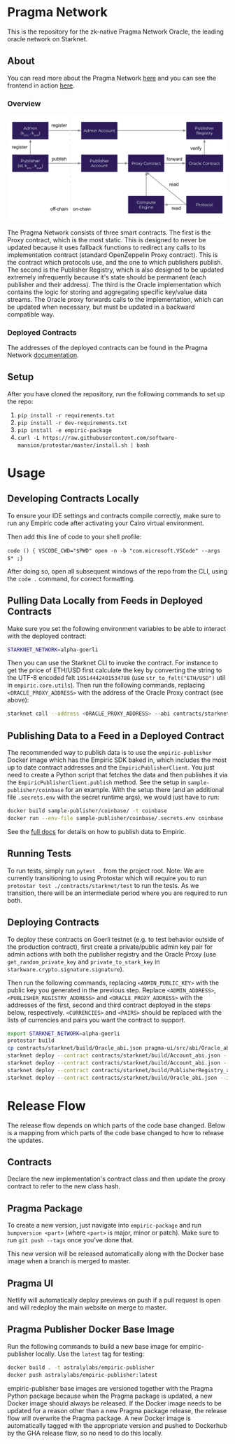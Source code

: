 # Pragma Network

This is the repository for the zk-native Pragma Network Oracle, the leading oracle network on Starknet.

## About

You can read more about the Pragma Network [here](https://docs.empiric.network) and you can see the frontend in action [here](https://empiric.network).

### Overview

![Pragma Network Architecture](/assets/Pragma-Architecture.png)

The Pragma Network consists of three smart contracts. The first is the Proxy contract, which is the most static. This is designed to never be updated because it uses fallback functions to redirect any calls to its implementation contract (standard OpenZeppelin Proxy contract). This is the contract which protocols use, and the one to which publishers publish. The second is the Publisher Registry, which is also designed to be updated extremely infrequently because it's state should be permanent (each publisher and their address). The third is the Oracle implementation which contains the logic for storing and aggregating specific key/value data streams. The Oracle proxy forwards calls to the implementation, which can be updated when necessary, but must be updated in a backward compatible way.

### Deployed Contracts

The addresses of the deployed contracts can be found in the Pragma Network [documentation](https://docs.empiric.network/using-empiric/consuming-data).

## Setup

After you have cloned the repository, run the following commands to set up the repo:

1. `pip install -r requirements.txt`
2. `pip install -r dev-requirements.txt`
3. `pip install -e empiric-package`
4. `curl -L https://raw.githubusercontent.com/software-mansion/protostar/master/install.sh | bash`

# Usage

## Developing Contracts Locally

To ensure your IDE settings and contracts compile correctly, make sure to run any Empiric code after activating your Cairo virtual environment.

Then add this line of code to your shell profile:

`code () { VSCODE_CWD="$PWD" open -n -b "com.microsoft.VSCode" --args $* ;}`

After doing so, open all subsequent windows of the repo from the CLI, using the `code .` command, for correct formatting.

## Pulling Data Locally from Feeds in Deployed Contracts

Make sure you set the following environment variables to be able to interact with the deployed contract:

```bash
STARKNET_NETWORK=alpha-goerli
```

Then you can use the Starknet CLI to invoke the contract. For instance to get the price of ETH/USD first calculate the key by converting the string to the UTF-8 encoded felt `19514442401534788` (use `str_to_felt("ETH/USD")` util in `empiric.core.utils`). Then run the following commands, replacing `<ORACLE_PROXY_ADDRESS>` with the address of the Oracle Proxy contract (see above):

```bash
starknet call --address <ORACLE_PROXY_ADDRESS> --abi contracts/starknet/build/Oracle_abi.json --function get_spot_median --inputs 19514442401534788
```

## Publishing Data to a Feed in a Deployed Contract

The recommended way to publish data is to use the `empiric-publisher` Docker image which has the Empiric SDK baked in, which includes the most up to date contract addresses and the `EmpiricPublisherClient`. You just need to create a Python script that fetches the data and then publishes it via the `EmpiricPublisherClient.publish` method. See the setup in `sample-publisher/coinbase` for an example. With the setup there (and an additional file `.secrets.env` with the secret runtime args), we would just have to run:

```bash
docker build sample-publisher/coinbase/ -t coinbase
docker run --env-file sample-publisher/coinbase/.secrets.env coinbase
```

See the [full docs](https://docs.pragmaoracle.com/using-pragma/publishing-data) for details on how to publish data to Empiric.

## Running Tests

To run tests, simply run `pytest .` from the project root. Note: We are currently transitioning to using Protostar which will require you to run `protostar test ./contracts/starknet/test` to run the tests. As we transition, there will be an intermediate period where you are required to run both.

## Deploying Contracts

To deploy these contracts on Goerli testnet (e.g. to test behavior outside of the production contract), first create a private/public admin key pair for admin actions with both the publisher registry and the Oracle Proxy (use `get_random_private_key` and `private_to_stark_key` in `starkware.crypto.signature.signature`).

Then run the following commands, replacing `<ADMIN_PUBLIC_KEY>` with the public key you generated in the previous step. Replace `<ADMIN_ADDRESS>`, `<PUBLISHER_REGISTRY_ADDRESS>` and `<ORACLE_PROXY_ADDRESS>` with the addresses of the first, second and third contract deployed in the steps below, respectively. `<CURRENCIES>` and `<PAIRS>` should be replaced with the lists of currencies and pairs you want the contract to support.

```bash
export STARKNET_NETWORK=alpha-goerli
protostar build
cp contracts/starknet/build/Oracle_abi.json pragma-ui/src/abi/Oracle_abi.json
starknet deploy --contract contracts/starknet/build/Account_abi.json --inputs <ADMIN_PUBLIC_KEY>
starknet deploy --contract contracts/starknet/build/Account_abi.json --inputs <PUBLISHER_PUBLIC_KEY>
starknet deploy --contract contracts/starknet/build/PublisherRegistry_abi.json --inputs <ADMIN_ADDRESS>
starknet deploy --contract contracts/starknet/build/Oracle_abi.json --inputs <ADMIN_ADDRESS> <PUBLISHER_REGISTRY_ADDRESS> <CURRENCIES> <PAIRS>
```

# Release Flow

The release flow depends on which parts of the code base changed. Below is a mapping from which parts of the code base changed to how to release the updates.

## Contracts

Declare the new implementation's contract class and then update the proxy contract to refer to the new class hash.

## Pragma Package

To create a new version, just navigate into `empiric-package` and run `bumpversion <part>` (where `<part>` is major, minor or patch). Make sure to run `git push --tags` once you've done that.

This new version will be released automatically along with the Docker base image when a branch is merged to master.

## Pragma UI

Netlify will automatically deploy previews on push if a pull request is open and will redeploy the main website on merge to master.

## Pragma Publisher Docker Base Image

Run the following commands to build a new base image for empiric-publisher locally. Use the `latest` tag for testing:

```bash
docker build . -t astralylabs/empiric-publisher
docker push astralylabs/empiric-publisher:latest
```

empiric-publisher base images are versioned together with the Pragma Python package because when the Pragma package is updated, a new Docker image should always be released. If the Docker image needs to be updated for a reason other than a new Pragma package release, the release flow will overwrite the Pragma package. A new Docker image is automatically tagged with the appropriate version and pushed to Dockerhub by the GHA release flow, so no need to do this locally.
